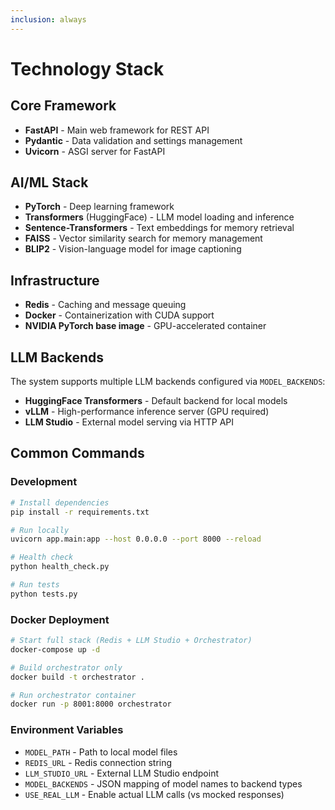 ```yaml
---
inclusion: always
---
```


# Technology Stack

## Core Framework
- **FastAPI** - Main web framework for REST API
- **Pydantic** - Data validation and settings management
- **Uvicorn** - ASGI server for FastAPI

## AI/ML Stack
- **PyTorch** - Deep learning framework
- **Transformers** (HuggingFace) - LLM model loading and inference
- **Sentence-Transformers** - Text embeddings for memory retrieval
- **FAISS** - Vector similarity search for memory management
- **BLIP2** - Vision-language model for image captioning

## Infrastructure
- **Redis** - Caching and message queuing
- **Docker** - Containerization with CUDA support
- **NVIDIA PyTorch base image** - GPU-accelerated container

## LLM Backends
The system supports multiple LLM backends configured via `MODEL_BACKENDS`:
- **HuggingFace Transformers** - Default backend for local models
- **vLLM** - High-performance inference server (GPU required)
- **LLM Studio** - External model serving via HTTP API

## Common Commands

### Development
```bash
# Install dependencies
pip install -r requirements.txt

# Run locally
uvicorn app.main:app --host 0.0.0.0 --port 8000 --reload

# Health check
python health_check.py

# Run tests
python tests.py
```

### Docker Deployment
```bash
# Start full stack (Redis + LLM Studio + Orchestrator)
docker-compose up -d

# Build orchestrator only
docker build -t orchestrator .

# Run orchestrator container
docker run -p 8001:8000 orchestrator
```

### Environment Variables
- `MODEL_PATH` - Path to local model files
- `REDIS_URL` - Redis connection string
- `LLM_STUDIO_URL` - External LLM Studio endpoint
- `MODEL_BACKENDS` - JSON mapping of model names to backend types
- `USE_REAL_LLM` - Enable actual LLM calls (vs mocked responses)